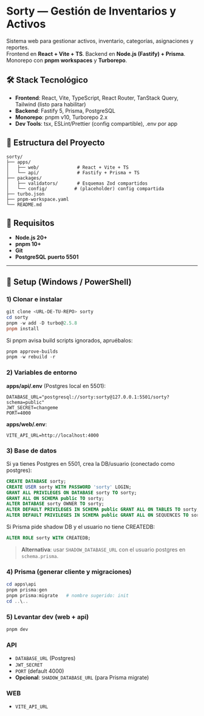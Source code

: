 # Sorty — Gestión de Inventarios y Activos

Sistema web para gestionar activos, inventario, categorías, asignaciones y reportes.  
Frontend en **React + Vite + TS**. Backend en **Node.js (Fastify) + Prisma**. Monorepo con **pnpm workspaces** y **Turborepo**.

## 🛠 Stack Tecnológico

- **Frontend**: React, Vite, TypeScript, React Router, TanStack Query, Tailwind (listo para habilitar)
- **Backend**: Fastify 5, Prisma, PostgreSQL
- **Monorepo**: pnpm v10, Turborepo 2.x
- **Dev Tools**: tsx, ESLint/Prettier (config compartible), .env por app

## 📁 Estructura del Proyecto

```
sorty/
├── apps/
│   ├── web/              # React + Vite + TS
│   └── api/              # Fastify + Prisma + TS
├── packages/
│   ├── validators/       # Esquemas Zod compartidos
│   └── config/          # (placeholder) config compartida
├── turbo.json
├── pnpm-workspace.yaml
└── README.md
```

## 📝 Requisitos

- **Node.js 20+**
- **pnpm 10+**
- **Git**
- **PostgreSQL**  **puerto 5501** 

---

## 🚀 Setup (Windows / PowerShell)

### 1) Clonar e instalar

```powershell
git clone <URL-DE-TU-REPO> sorty
cd sorty
pnpm -w add -D turbo@2.5.8
pnpm install
```

Si pnpm avisa build scripts ignorados, apruébalos:

```powershell
pnpm approve-builds
pnpm -w rebuild -r
```

### 2) Variables de entorno

**apps/api/.env** (Postgres local en 5501):
```env
DATABASE_URL="postgresql://sorty:sorty@127.0.0.1:5501/sorty?schema=public"
JWT_SECRET=changeme
PORT=4000
```

**apps/web/.env**:
```env
VITE_API_URL=http://localhost:4000
```

### 3) Base de datos

Si ya tienes Postgres en 5501, crea la DB/usuario (conectado como postgres):

```sql
CREATE DATABASE sorty;
CREATE USER sorty WITH PASSWORD 'sorty' LOGIN;
GRANT ALL PRIVILEGES ON DATABASE sorty TO sorty;
GRANT ALL ON SCHEMA public TO sorty;
ALTER DATABASE sorty OWNER TO sorty;
ALTER DEFAULT PRIVILEGES IN SCHEMA public GRANT ALL ON TABLES TO sorty;
ALTER DEFAULT PRIVILEGES IN SCHEMA public GRANT ALL ON SEQUENCES TO sorty;
```

Si Prisma pide shadow DB y el usuario no tiene CREATEDB:

```sql
ALTER ROLE sorty WITH CREATEDB;
```

> **Alternativa**: usar `SHADOW_DATABASE_URL` con el usuario postgres en `schema.prisma`.

### 4) Prisma (generar cliente y migraciones)

```powershell
cd apps\api
pnpm prisma:gen
pnpm prisma:migrate   # nombre sugerido: init
cd ..\..
```

### 5) Levantar dev (web + api)

```powershell
pnpm dev
```

### API
- `DATABASE_URL` (Postgres)
- `JWT_SECRET`
- `PORT` (default 4000)
- **Opcional**: `SHADOW_DATABASE_URL` (para Prisma migrate)

### WEB
- `VITE_API_URL`


